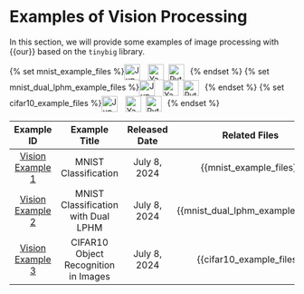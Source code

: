 # Examples of Vision Processing

In this section, we will provide some examples of image processing with {{our}} based on the `tinybig` library.

{% set mnist_example_files %}<a href="https://github.com/jwzhanggy/tinyBIG/blob/main/docs/notes/mnist_example.ipynb"><img src="https://raw.githubusercontent.com/jwzhanggy/tinyBIG/main/docs/assets/img/ipynb_icon.png" alt="Jupyter Logo" style="height: 2em; vertical-align: middle; margin-right: 10px;"></a> <a href="https://github.com/jwzhanggy/tinyBIG/blob/main/docs/notes/configs/mnist_configs.yaml"><img src="https://raw.githubusercontent.com/jwzhanggy/tinyBIG/main/docs/assets/img/yaml_icon.png" alt="Yaml Logo" style="height: 2em; vertical-align: middle; margin-right: 4px;"></a> <a href="https://github.com/jwzhanggy/tinyBIG/blob/main/docs/notes/mnist_example.py"><img src="https://raw.githubusercontent.com/jwzhanggy/tinyBIG/main/docs/assets/img/python_icon.svg" alt="Python Logo" style="height: 2em; vertical-align: middle; margin-right: 10px;"></a>{% endset %}
{% set mnist_dual_lphm_example_files %}<a href="https://github.com/jwzhanggy/tinyBIG/blob/main/docs/notes/mnist_dual_lphm_example.ipynb"><img src="https://raw.githubusercontent.com/jwzhanggy/tinyBIG/main/docs/assets/img/ipynb_icon.png" alt="Jupyter Logo" style="height: 2em; vertical-align: middle; margin-right: 10px;"></a> <a href="https://github.com/jwzhanggy/tinyBIG/blob/main/docs/notes/configs/mnist_dual_lphm_configs.yaml"><img src="https://raw.githubusercontent.com/jwzhanggy/tinyBIG/main/docs/assets/img/yaml_icon.png" alt="Yaml Logo" style="height: 2em; vertical-align: middle; margin-right: 4px;"></a> <a href="https://github.com/jwzhanggy/tinyBIG/blob/main/docs/notes/mnist_dual_lphm_example.py"><img src="https://raw.githubusercontent.com/jwzhanggy/tinyBIG/main/docs/assets/img/python_icon.svg" alt="Python Logo" style="height: 2em; vertical-align: middle; margin-right: 10px;"></a>{% endset %}
{% set cifar10_example_files %}<a href="https://github.com/jwzhanggy/tinyBIG/blob/main/docs/notes/cifar10_example.ipynb"><img src="https://raw.githubusercontent.com/jwzhanggy/tinyBIG/main/docs/assets/img/ipynb_icon.png" alt="Jupyter Logo" style="height: 2em; vertical-align: middle; margin-right: 10px;"></a> <a href="https://github.com/jwzhanggy/tinyBIG/blob/main/docs/notes/configs/cifar10_configs.yaml"><img src="https://raw.githubusercontent.com/jwzhanggy/tinyBIG/main/docs/assets/img/yaml_icon.png" alt="Yaml Logo" style="height: 2em; vertical-align: middle; margin-right: 4px;"></a> <a href="https://github.com/jwzhanggy/tinyBIG/blob/main/docs/notes/cifar10_example.py"><img src="https://raw.githubusercontent.com/jwzhanggy/tinyBIG/main/docs/assets/img/python_icon.svg" alt="Python Logo" style="height: 2em; vertical-align: middle; margin-right: 10px;"></a>{% endset %}


|                Example ID                |            Example Title             | Released Date  |           Related Files           |
|:----------------------------------------:|:------------------------------------:|:--------------:|:---------------------------------:|
|      [Vision Example 1](./mnist.md)      |         MNIST Classification         |  July 8, 2024  |      {{mnist_example_files}}      |
| [Vision Example 2](./mnist_dual_lphm.md) | MNIST Classification with Dual LPHM  |  July 8, 2024  | {{mnist_dual_lphm_example_files}} |
|     [Vision Example 3](./cifar10.md)     | CIFAR10 Object Recognition in Images |  July 8, 2024  |     {{cifar10_example_files}}     |

